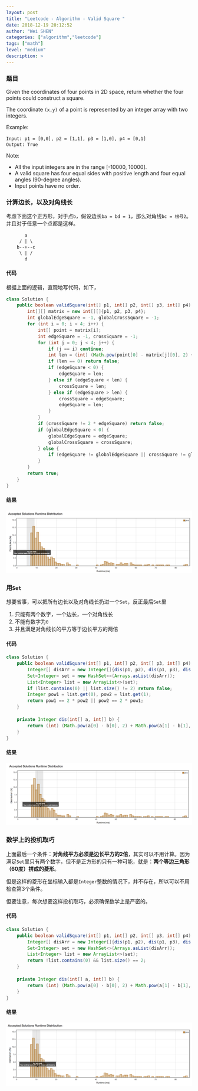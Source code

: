 ```yaml
---
layout: post
title: "Leetcode - Algorithm - Valid Square "
date: 2018-12-19 20:12:52
author: "Wei SHEN"
categories: ["algorithm","leetcode"]
tags: ["math"]
level: "medium"
description: >
---
```


### 题目
Given the coordinates of four points in 2D space, return whether the four points could construct a square.

The coordinate `(x,y)` of a point is represented by an integer array with two integers.

Example:
```
Input: p1 = [0,0], p2 = [1,1], p3 = [1,0], p4 = [0,1]
Output: True
```

Note:
* All the input integers are in the range [-10000, 10000].
* A valid square has four equal sides with positive length and four equal angles (90-degree angles).
* Input points have no order.

### 计算边长，以及对角线长
考虑下面这个正方形，对于点`b`，假设边长`ba = bd = 1`，那么对角线`bc = 根号2`。并且对于任意一个点都是这样。
```
       a
     / | \
    b--+--c
     \ | /
       d
```

#### 代码
根据上面的逻辑，直观地写代码，如下，

```java
class Solution {
    public boolean validSquare(int[] p1, int[] p2, int[] p3, int[] p4) {
        int[][] matrix = new int[][]{p1, p2, p3, p4};
        int globalEdgeSquare = -1, globalCrossSquare = -1;
        for (int i = 0; i < 4; i++) {
            int[] point = matrix[i];
            int edgeSquare = -1, crossSquare = -1;
            for (int j = 0; j < 4; j++) {
                if (j == i) continue;
                int len = (int) (Math.pow(point[0] - matrix[j][0], 2) + Math.pow(point[1] - matrix[j][1], 2));
                if (len == 0) return false;
                if (edgeSquare < 0) {
                    edgeSquare = len;
                } else if (edgeSquare < len) {
                    crossSquare = len;
                } else if (edgeSquare > len) {
                    crossSquare = edgeSquare;
                    edgeSquare = len;
                }
            }
            if (crossSquare != 2 * edgeSquare) return false;
            if (globalEdgeSquare < 0) {
                globalEdgeSquare = edgeSquare;
                globalCrossSquare = crossSquare;
            } else {
                if (edgeSquare != globalEdgeSquare || crossSquare != globalCrossSquare) return false;
            }
        }
        return true;
    }
}
```

#### 结果
![valid-square-1](/images/leetcode/valid-square-1.png)


### 用`Set`
想要省事，可以把所有边长以及对角线长扔进一个`Set`，反正最后`Set`里
1. 只能有两个数字，一个边长，一个对角线长
2. 不能有数字为`0`
3. 并且满足对角线长的平方等于边长平方的两倍

#### 代码
```java
class Solution {
    public boolean validSquare(int[] p1, int[] p2, int[] p3, int[] p4) {
        Integer[] disArr = new Integer[]{dis(p1, p2), dis(p1, p3), dis(p1, p4), dis(p2, p3), dis(p2, p4), dis(p3, p4)};
        Set<Integer> set = new HashSet<>(Arrays.asList(disArr));
        List<Integer> list = new ArrayList<>(set);
        if (list.contains(0) || list.size() != 2) return false;
        Integer pow1 = list.get(0), pow2 = list.get(1);
        return pow1 == 2 * pow2 || pow2 == 2 * pow1;
    }

    private Integer dis(int[] a, int[] b) {
        return (int) (Math.pow(a[0] - b[0], 2) + Math.pow(a[1] - b[1], 2));
    }
}
```

#### 结果
![valid-square-2](/images/leetcode/valid-square-2.png)


### 数学上的投机取巧
上面最后一个条件：**对角线平方必须是边长平方的2倍**，其实可以不用计算。因为满足`Set`里只有两个数字，但不是正方形的只有一种可能，就是：**两个等边三角形（60度）拼成的菱形**。

但是这样的菱形在坐标输入都是`Integer`整数的情况下，并不存在，所以可以不用检查第3个条件。

但要注意，每次想要这样投机取巧，必须确保数学上是严密的。

#### 代码
```java
class Solution {
    public boolean validSquare(int[] p1, int[] p2, int[] p3, int[] p4) {
        Integer[] disArr = new Integer[]{dis(p1, p2), dis(p1, p3), dis(p1, p4), dis(p2, p3), dis(p2, p4), dis(p3, p4)};
        Set<Integer> set = new HashSet<>(Arrays.asList(disArr));
        List<Integer> list = new ArrayList<>(set);
        return !list.contains(0) && list.size() == 2;
    }

    private Integer dis(int[] a, int[] b) {
        return (int) (Math.pow(a[0] - b[0], 2) + Math.pow(a[1] - b[1], 2));
    }
}
```

#### 结果
![valid-square-3](/images/leetcode/valid-square-3.png)

